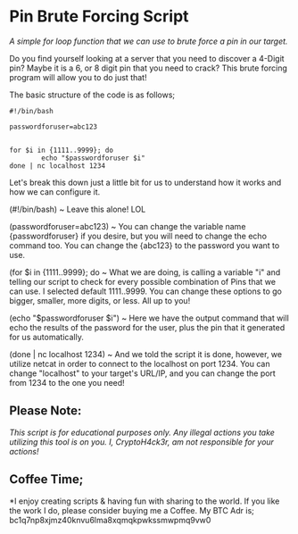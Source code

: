 # Pin Brute Forcing Script  
  
*A simple for loop function that we can use to brute force a pin in our target.*  
  

Do you find yourself looking at a server that you need to discover a 4-Digit pin? Maybe it is a 6, or 8 digit pin that you need to crack? This brute forcing program will allow you to do just that!  
  
The basic structure of the code is as follows;  
  
```
#!/bin/bash  
  
passwordforuser=abc123  
  
  
for $i in {1111..9999}; do
        echo "$passwordforuser $i"
done | nc localhost 1234

```

Let's break this down just a little bit for us to understand how it works and how we can configure it.  
  
(#!/bin/bash) ~ Leave this alone! LOL  
  
(passwordforuser=abc123) ~ You can change the variable name {passwordforuser} if you desire, but you will need to change the echo command too. You can change the {abc123} to the password you want to use.  
  
(for $i in {1111..9999}; do ~ What we are doing, is calling a variable "i" and telling our script to check for every possible combination of Pins that we can use. I selected default 1111..9999. You can change these options to go bigger, smaller, more digits, or less. All up to you!  
  
(echo "$passwordforuser $i") ~ Here we have the output command that will echo the results of the password for the user, plus the pin that it generated for us automatically.  
  
(done | nc localhost 1234) ~ And we told the script it is done, however, we utilize netcat in order to connect to the localhost on port 1234. You can change "localhost" to your target's URL/IP, and you can change the port from 1234 to the one you need!  
  
## Please Note:  
*This script is for educational purposes only. Any illegal actions you take utilizing this tool is on you. I, CryptoH4ck3r, am not responsible for your actions!*  
  
## Coffee Time;
*I enjoy creating scripts & having fun with sharing to the world. If you like the work I do, please consider buying me a Coffee. My BTC Adr is;  
bc1q7np8xjmz40knvu6lma8xqmqkpwkssmwpmq9vw0
